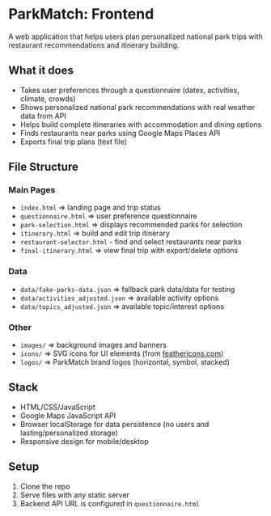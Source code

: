 # ParkMatch: Frontend

A web application that helps users plan personalized national park trips with restaurant recommendations and itinerary building.

## What it does
- Takes user preferences through a questionnaire (dates, activities, climate, crowds)
- Shows personalized national park recommendations with real weather data from API
- Helps build complete itineraries with accommodation and dining options
- Finds restaurants near parks using Google Maps Places API
- Exports final trip plans (text file)

## File Structure

### Main Pages
- `index.html` => landing page and trip status
- `questionnaire.html` => user preference questionnaire  
- `park-selection.html` => displays recommended parks for selection
- `itinerary.html` => build and edit trip itinerary
- `restaurant-selector.html` - find and select restaurants near parks
- `final-itinerary.html` => view final trip with export/delete options

### Data
- `data/fake-parks-data.json` => fallback park data/data for testing
- `data/activities_adjusted.json` => available activity options
- `data/topics_adjusted.json` => available topic/interest options

### Other
- `images/` => background images and banners
- `icons/` => SVG icons for UI elements (from [feathericons.com](https://feathericons.com/))
- `logos/` => ParkMatch brand logos (horizontal, symbol, stacked)

## Stack
- HTML/CSS/JavaScript
- Google Maps JavaScript API
- Browser localStorage for data persistence (no users and lasting/personalized storage)
- Responsive design for mobile/desktop

## Setup
1. Clone the repo
2. Serve files with any static server
3. Backend API URL is configured in `questionnaire.html`